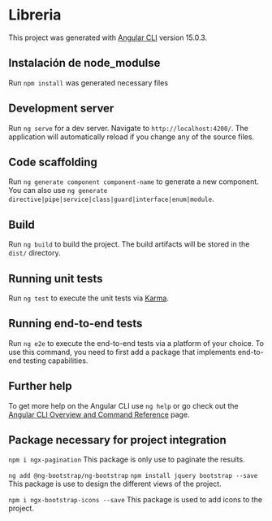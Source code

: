 # Libreria

This project was generated with [Angular CLI](https://github.com/angular/angular-cli) version 15.0.3.

## Instalación de node_modulse

Run `npm install` was generated necessary files

## Development server

Run `ng serve` for a dev server. Navigate to `http://localhost:4200/`. The application will automatically reload if you change any of the source files.

## Code scaffolding

Run `ng generate component component-name` to generate a new component. You can also use `ng generate directive|pipe|service|class|guard|interface|enum|module`.

## Build

Run `ng build` to build the project. The build artifacts will be stored in the `dist/` directory.

## Running unit tests

Run `ng test` to execute the unit tests via [Karma](https://karma-runner.github.io).

## Running end-to-end tests

Run `ng e2e` to execute the end-to-end tests via a platform of your choice. To use this command, you need to first add a package that implements end-to-end testing capabilities.

## Further help

To get more help on the Angular CLI use `ng help` or go check out the [Angular CLI Overview and Command Reference](https://angular.io/cli) page.

## Package necessary for project integration

`npm i ngx-pagination`
This package is only use to paginate the results.

`ng add @ng-bootstrap/ng-bootstrap`
`npm install jquery bootstrap --save`
This package is use to design the different views of the project.

`npm i ngx-bootstrap-icons --save`
This package is used to add icons to the project.
